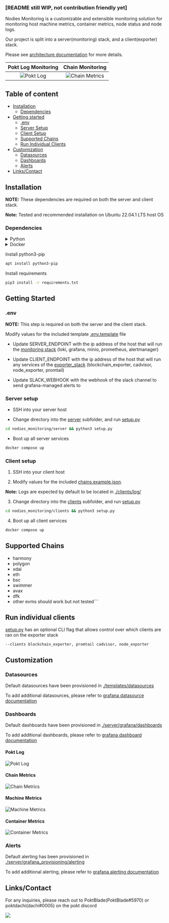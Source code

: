### [README still WIP, not contribution friendly yet]

Nodies Monitoring is a customizable and extensible monitoring solution for monitoring host machine metrics, container metrics, node status and node logs. 

Our project is split into a server(monitoring) stack, and a client(exporter) stack.

Please see [architecture documentation](./architecture.md) for more details.

Pokt Log Monitoring            |  Chain Monitoring
:-------------------------:|:-------------------------:
![Pokt Log](documentation/dashboards/pokt_log.png)  |  ![Chain Metrics](documentation/dashboards/chain_metrics.png)



## Table of content

- [Installation](#installation)
    - [Dependencies](#dependencies)
- [Getting started](#getting-started)
    - [.env](#env)
    - [Server Setup](#server-setup)
    - [Client Setup](#client-setup)
    - [Supported Chains](#supported-chains)
    - [Run Individual Clients](#run-individual-clients)
- [Customization](#customization)
    - [Datasources](#datasources)
    - [Dashboards](#dashboards)
    - [Alerts](#alerts)
- [Links/Contact](#linkscontact)

## Installation

**NOTE:** These dependencies are required on both the server and client stack.

**Note:** Tested and recommended installation on Ubuntu 22.04.1 LTS host OS

### Dependencies

<details>
<summary>Python</summary>

<a href="https://www.python.org/downloads/release/python-3106/">Python 3.10.6</a>

</details>

<details>
<summary>Docker</summary>

Uninstall existing docker
```bash
sudo apt-get remove docker docker-engine docker.io containerd runc
```

Install required packages
```bash
sudo apt-get update
sudo apt-get install \
    ca-certificates \
    curl \
    gnupg \
    lsb-release
```

Add docker official GPG key
```bash
sudo mkdir -p /etc/apt/keyrings
curl -fsSL https://download.docker.com/linux/ubuntu/gpg | sudo gpg --dearmor -o /etc/apt/keyrings/docker.gpg
```

Setup docker repo
```bash
echo \
  "deb [arch=$(dpkg --print-architecture) signed-by=/etc/apt/keyrings/docker.gpg] https://download.docker.com/linux/ubuntu \
  $(lsb_release -cs) stable" | sudo tee /etc/apt/sources.list.d/docker.list > /dev/null
```

Update apt package index
```bash
sudo apt-get update
```

Install latest docker
```bash
sudo apt-get install docker-ce docker-ce-cli containerd.io docker-compose-plugin
```
</details>

Install python3-pip
```bash
apt install python3-pip
```

Install requirements
```bash
pip3 install -r requirements.txt
```

## Getting Started

### .env

**NOTE:** This step is required on both the server and the client stack.

Modify values for the included template [.env.template](./templates/.env.template) file

- Update SERVER_ENDPOINT with the ip address of the host that will run the [monitoring stack](./server) (loki, grafana, minio, prometheus, alertmanager)

- Update CLIENT_ENDPOINT with the ip address of the host that will run any services of the [exporter_stack](./clients) (blockchain_exporter, cadvisor, node_exporter, promtail)

- Update SLACK_WEBHOOK with the webhook of the slack channel to send grafana-managed alerts to



### Server setup 

- SSH into your server host

- Change directory into the [server](./server) subfolder, and run [setup.py](./server/setup.py)
```bash
cd nodies_monitoring/server && python3 setup.py
```

- Boot up all server services
```bash
docker compose up
```

### Client setup

1. SSH into your client host

2.  Modify values for the included [chains.example.json](./templates/chains.example.json). 


**Note:** Logs are expected by default to be located in [./clients/log/](./clients/log)

3. Change directory into the [clients](./clients) subfolder, and run [setup.py](./clients/setup.py)

```bash
cd nodies_monitoring/clients && python3 setup.py
```


4. Boot up all client services
```bash
docker compose up
```
</details>

## Supported Chains
- harmony
- polygon
- xdai
- eth
- bsc
- swimmer
- avax
- dfk
- other evms should work but not tested```

## Run individual clients
 [setup.py](./clients/setup.py) has an optional CLI flag that allows control over which clients are ran on the exporter stack

`--clients blockchain_exporter, promtail cadvisor, node_exporter`



## Customization

### Datasources

Default datasources have been provisioned in [./templates/datasources](./templates/datasources)

To add additional datasources, please refer to [grafana datasource documentation](https://grafana.com/docs/grafana/latest/administration/provisioning/#data-sources)

### Dashboards

Default dashboards have been provisioned in [./server/grafana/dashboards](./server/grafana/dashboards)

To add additional dashboards, please refer to [grafana dashboard documentation](https://grafana.com/docs/grafana/latest/administration/provisioning/#dashboards)

#### Pokt Log

![Pokt Log](documentation/dashboards/pokt_log.png)


#### Chain Metrics

![Chain Metrics](documentation/dashboards/chain_metrics.png)


#### Machine Metrics

![Machine Metrics](documentation/dashboards/machine_metrics.png)

#### Container Metrics

![Container Metrics](documentation/dashboards/container_metrics.png)

### Alerts

Default alerting has been provisioned in [./server/grafana_provisioning/alerting](./server/grafana_provisioning/alerting)

To add additional alerting, please refer to [grafana alerting documentation](https://grafana.com/docs/grafana/latest/administration/provisioning/#alerting)


## Links/Contact

For any inquiries, please reach out to PoktBlade(PoktBlade#5970) or poktdachi(dachi#0005) on the pokt discord

[![](https://dcbadge.vercel.app/api/server/pokt)](https://discord.gg/pokt)